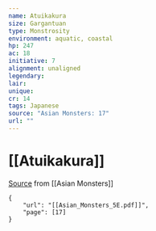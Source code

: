 ```yaml
---
name: Atuikakura
size: Gargantuan
type: Monstrosity
environment: aquatic, coastal
hp: 247
ac: 18
initiative: 7
alignment: unaligned
legendary: 
lair: 
unique: 
cr: 14
tags: Japanese
source: "Asian Monsters: 17"
url: ""
---
```

# [[Atuikakura]]

[Source](zotero://open-pdf/library/items/2YJ39RUI?page=17) from [[Asian Monsters]]

```pdf
{
	"url": "[[Asian_Monsters_5E.pdf]]",
	"page": [17]
}
```


